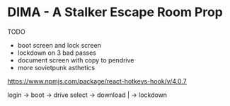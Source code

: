# DIMA - A Stalker Escape Room Prop

TODO
- boot screen and lock screen
- lockdown on 3 bad passes
- document screen with copy to pendrive
- more sovietpunk asthetics

https://www.npmjs.com/package/react-hotkeys-hook/v/4.0.7


login -> boot -> drive select -> download
|
-> lockdown